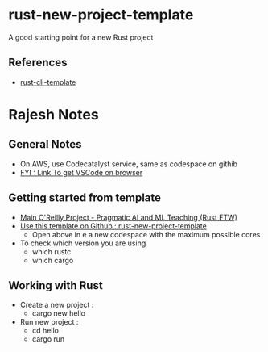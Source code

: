 # rust-new-project-template
A good starting point for a new Rust project

## References

* [rust-cli-template](https://github.com/kbknapp/rust-cli-template)

# Rajesh Notes
## General Notes
- On AWS, use Codecatalyst service, same as codespace on githib
- [FYI : Link To get VSCode on browser ](https://vscode.dev/)
## Getting started from template
- [Main O'Reilly Project - Pragmatic AI and ML Teaching (Rust FTW)](https://github.com/nogibjj)
- [Use this template on Github : rust-new-project-template](https://github.com/nogibjj/rust-new-project-template)
   - Open above in e a new codespace with the maximum possible cores
- To check which version you are using
   - which rustc
   - which cargo
## Working with Rust
- Create a new project :
   - cargo new hello
- Run new project :
   - cd hello
   - cargo run
